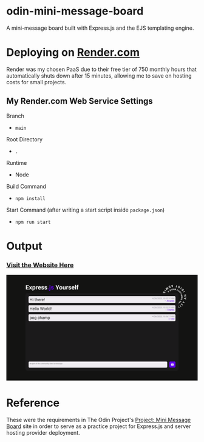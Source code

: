 # odin-mini-message-board

A mini-message board built with Express.js and the EJS templating engine.

# Deploying on [Render.com](render.com)

Render was my chosen PaaS due to their free tier of 750 monthly hours that automatically shuts down after 15 minutes, allowing me to save on hosting costs for small projects.

## My Render.com Web Service Settings

Branch

- `main`

Root Directory

- `.`

Runtime

- Node

Build Command

- `npm install`

Start Command (after writing a start script inside `package.json`)

- `npm run start`

# Output

### [Visit the Website Here](https://odin-message-board-7ydx.onrender.com/)

<img src="./requirements/website-screenshot.png" />

# Reference

These were the requirements in The Odin Project's [Project: Mini Message Board](https://www.theodinproject.com/lessons/nodejs-mini-message-board) site in order to serve as a practice project for Express.js and server hosting provider deployment.
